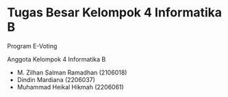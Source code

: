 # Tugas Besar Kelompok 4 Informatika B

Program E-Voting

Anggota Kelompok 4 Informatika B
- M. Zilhan Salman Ramadhan (2106018)
- Dindin Mardiana (2206037)
- Muhammad Heikal Hikmah (2206061)


